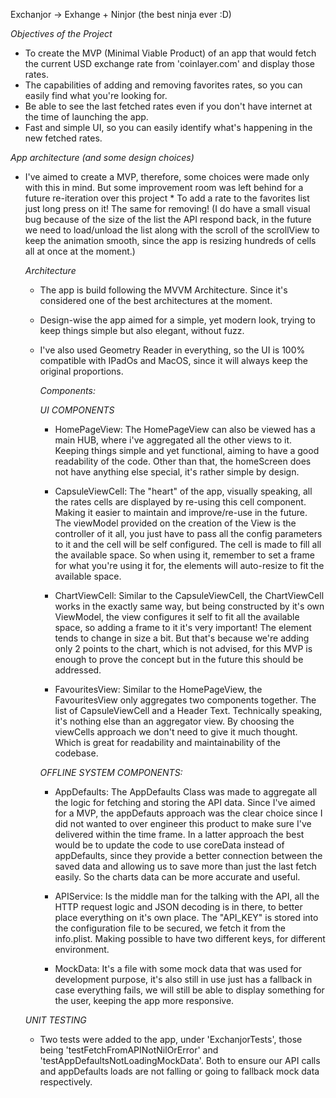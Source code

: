 Exchanjor -> Exhange + Ninjor (the best ninja ever :D)

*Objectives of the Project*

   * To create the MVP (Minimal Viable Product) of an app that would fetch the current USD exchange rate from 'coinlayer.com' and display those rates.
   * The capabilities of adding and removing favorites rates, so you can easily find what you're looking for.
   * Be able to see the last fetched rates even if you don't have internet at the time of launching the app.
   * Fast and simple UI, so you can easily identify what's happening in the new fetched rates.

*App architecture (and some design choices)*

  * I've aimed to create a MVP, therefore, some choices were made only with this in mind. But some improvement room was left behind for a future re-iteration over this project
         * To add a rate to the favorites list just long press on it! The same for removing! (I do have a small visual bug because of the size of the list the API respond back, in the future we need to load/unload the list along with the scroll of the scrollView to keep the animation smooth, since the app is resizing hundreds of cells all at once at the moment.)  

    *Architecture*

    * The app is build following the MVVM Architecture. Since it's considered one of the best architectures at the moment.
    * Design-wise the app aimed for a simple, yet modern look, trying to keep things simple but also elegant, without fuzz.
    * I've also used Geometry Reader in everything, so the UI is 100% compatible with IPadOs and MacOS, since it will always keep the original proportions.


      *Components:*
   
      *UI COMPONENTS*

        * HomePageView: The HomePageView can also be viewed has a main HUB, where i've aggregated all the other views to it. Keeping things simple and yet functional, aiming to have a good readability of the code. Other than that, the homeScreen does not have anything else special, it's rather simple by design.
  
        * CapsuleViewCell: The "heart" of the app, visually speaking, all the rates cells are displayed by re-using this cell component. Making it easier to maintain and improve/re-use in the future. The viewModel provided on the creation of the View is the controller of it all, you just have to pass all the config parameters to it and the cell will be self configured. The cell is made to fill all the available space.
                            So when using it, remember to set a frame for what you're using it for, the elements will auto-resize to fit the available space.
          
        * ChartViewCell: Similar to the CapsuleViewCell, the ChartViewCell works in the exactly same way, but being constructed by it's own ViewModel, the view configures it self to fit all the available space, so adding a frame to it it's very important! The element tends to change in size a bit.
                          But that's because we're adding only 2 points to the chart, which is not advised, for this MVP is enough to prove the concept but in the future this should be addressed.
  
        * FavouritesView: Similar to the HomePageView, the FavouritesView only aggregates two components together. The list of CapsuleViewCell and a Header Text. Technically speaking, it's nothing else than an aggregator view. By choosing the viewCells approach we don't need to give it much thought. Which is great for readability and maintainability of the codebase.
   
       *OFFLINE SYSTEM COMPONENTS:*
        
        * AppDefaults: The AppDefaults Class was made to aggregate all the logic for fetching and storing the API data. Since I've aimed for a MVP, the appDefauts approach was the clear choice since I did not wanted to over engineer this product to make sure I've delivered within the time frame. In a latter approach the best would be to update the code to use coreData instead of appDefaults, since they provide a better connection between the saved data and allowing us to save more than just the last fetch easily. So the charts data can be more accurate and useful.
          
        * APIService: Is the middle man for the talking with the API, all the HTTP request logic and JSON decoding is in there, to better place everything on it's own place.
                      The "API_KEY" is stored into the configuration file to be secured, we fetch it from the info.plist. Making possible to have two different keys, for different environment.

        * MockData: It's a file with some mock data that was used for development purpose, it's also still in use just has a fallback in case everything fails, we will still be able to display something for the user, keeping the app more responsive.


    *UNIT TESTING*

      * Two tests were added to the app, under 'ExchanjorTests', those being 'testFetchFromAPINotNilOrError' and 'testAppDefaultsNotLoadingMockData'. Both to ensure our API calls and appDefaults loads are not falling or going to fallback mock data respectively.
